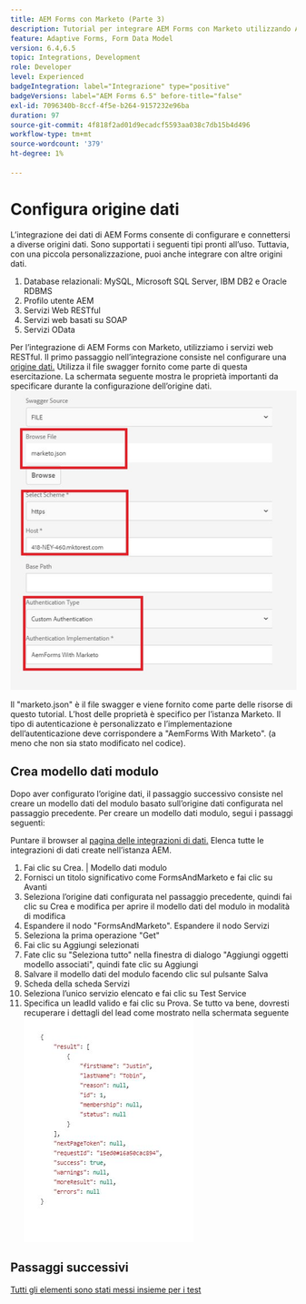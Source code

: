 ```yaml
---
title: AEM Forms con Marketo (Parte 3)
description: Tutorial per integrare AEM Forms con Marketo utilizzando AEM Forms Form Data Model.
feature: Adaptive Forms, Form Data Model
version: 6.4,6.5
topic: Integrations, Development
role: Developer
level: Experienced
badgeIntegration: label="Integrazione" type="positive"
badgeVersions: label="AEM Forms 6.5" before-title="false"
exl-id: 7096340b-8ccf-4f5e-b264-9157232e96ba
duration: 97
source-git-commit: 4f818f2ad01d9ecadcf5593aa038c7db15b4d496
workflow-type: tm+mt
source-wordcount: '379'
ht-degree: 1%

---
```


# Configura origine dati

L’integrazione dei dati di AEM Forms consente di configurare e connettersi a diverse origini dati. Sono supportati i seguenti tipi pronti all’uso. Tuttavia, con una piccola personalizzazione, puoi anche integrare con altre origini dati.

1. Database relazionali: MySQL, Microsoft SQL Server, IBM DB2 e Oracle RDBMS
1. Profilo utente AEM
1. Servizi Web RESTful
1. Servizi web basati su SOAP
1. Servizi OData

Per l’integrazione di AEM Forms con Marketo, utilizziamo i servizi web RESTful. Il primo passaggio nell’integrazione consiste nel configurare una [origine dati.](https://helpx.adobe.com/experience-manager/6-4/forms/using/configure-data-sources.html#ConfigureRESTfulwebservices) Utilizza il file swagger fornito come parte di questa esercitazione. La schermata seguente mostra le proprietà importanti da specificare durante la configurazione dell’origine dati.
![datasource](assets/datasource.png)

Il &quot;marketo.json&quot; è il file swagger e viene fornito come parte delle risorse di questo tutorial.
L’host delle proprietà è specifico per l’istanza Marketo.
Il tipo di autenticazione è personalizzato e l’implementazione dell’autenticazione deve corrispondere a &quot;AemForms With Marketo&quot;. (a meno che non sia stato modificato nel codice).

## Crea modello dati modulo

Dopo aver configurato l’origine dati, il passaggio successivo consiste nel creare un modello dati del modulo basato sull’origine dati configurata nel passaggio precedente. Per creare un modello dati modulo, segui i passaggi seguenti:

Puntare il browser al [pagina delle integrazioni di dati.](http://localhost:4502/aem/forms.html/content/dam/formsanddocuments-fdm) Elenca tutte le integrazioni di dati create nell’istanza AEM.

1. Fai clic su Crea. | Modello dati modulo
1. Fornisci un titolo significativo come FormsAndMarketo e fai clic su Avanti
1. Seleziona l’origine dati configurata nel passaggio precedente, quindi fai clic su Crea e modifica per aprire il modello dati del modulo in modalità di modifica
1. Espandere il nodo &quot;FormsAndMarketo&quot;. Espandere il nodo Servizi
1. Seleziona la prima operazione &quot;Get&quot;
1. Fai clic su Aggiungi selezionati
1. Fate clic su &quot;Seleziona tutto&quot; nella finestra di dialogo &quot;Aggiungi oggetti modello associati&quot;, quindi fate clic su Aggiungi
1. Salvare il modello dati del modulo facendo clic sul pulsante Salva
1. Scheda della scheda Servizi
1. Seleziona l’unico servizio elencato e fai clic su Test Service
1. Specifica un leadId valido e fai clic su Prova. Se tutto va bene, dovresti recuperare i dettagli del lead come mostrato nella schermata seguente
   ![risultati test](assets/testresults.png)

## Passaggi successivi

[Tutti gli elementi sono stati messi insieme per i test](./part4.md)
